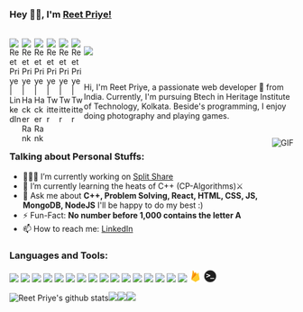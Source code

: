 ### Hey 👋🏽, I'm [Reet Priye!](https://reetpriye.netlify.app/)

<br/>
<a href="https://www.linkedin.com/in/reetpriye/">
  <img align="left" alt="Reet Priye | LinkedIn" width="22px" src="https://cdn.jsdelivr.net/npm/simple-icons@v3/icons/linkedin.svg" />
</a>
<a href="https://www.hackerrank.com/reetpriye">
  <img align="left" alt="Reet Priye | HackerRank" width="22px" src="https://cdn.jsdelivr.net/npm/simple-icons@3.0.1/icons/hackerrank.svg" />
</a>
<a href="https://codeforces.com/profile/reetpriye">
  <img align="left" alt="Reet Priye | HackerRank" width="22px" src="https://cdn.jsdelivr.net/npm/simple-icons@3.0.1/icons/codeforces.svg" />
</a>
<a href="https://www.codechef.com/users/reetpriye">
  <img align="left" alt="Reet Priye | Twitter" width="22px" src="https://cdn.jsdelivr.net/npm/simple-icons@3.1.0/icons/codechef.svg" />
</a>
<a href="https://twitter.com/reetpriye">
  <img align="left" alt="Reet Priye | Twitter" width="22px" src="https://cdn.jsdelivr.net/npm/simple-icons@v3/icons/twitter.svg" />
</a>
<a href="https://instagram.com/reetclicks">
  <img align="left" alt="Reet Priye | Twitter" width="22px" src="https://cdn.jsdelivr.net/npm/simple-icons@3.0.1/icons/instagram.svg" />
</a>


![](https://visitor-badge.glitch.me/badge?page_id=reetpriye.reetpriye)

<br />

Hi, I'm Reet Priye, a passionate web developer 🚀 from India. Currently, I'm pursuing Btech in Heritage Institute of Technology, Kolkata. Beside's programming, I enjoy doing photography and playing games.

<br />

  <img align="right" alt="GIF" src="https://media.giphy.com/media/836HiJc7pgzy8iNXCn/giphy.gif" />
  
### **Talking about Personal Stuffs:**

- 👨🏽‍💻 I’m currently working on [Split Share](https://github.com/reetpriye/split-share)
- 🌱 I’m currently learning the heats of C++ (CP-Algorithms)⚔
- 💬 Ask me about **C++, Problem Solving, React, HTML, CSS, JS, MongoDB, NodeJS** I'll be happy to do my best :)
- ⚡️ Fun-Fact: **No number before 1,000 contains the letter A**
- 📫 How to reach me: [LinkedIn](https://www.linkedin.com/in/reetpriye)

### **Languages and Tools:**

<code><img src="https://icongr.am/devicon/javascript-original.svg?size=22&color=currentColor"></code>
<code><img src="https://icongr.am/devicon/c-original.svg?size=22&color=currentColor"></code>
<code><img src="https://icongr.am/devicon/cplusplus-original.svg?size=22&color=currentColor"></code>
<code><img src="https://icongr.am/devicon/python-original.svg?size=22&color=currentColor"></code>
<code><img src="https://icongr.am/devicon/https://icongr.am/devicon/html5-original.svg?size=22&color=currentColor"></code>
<code><img src="https://icongr.am/devicon/css3-original.svg?size=22&color=currentColor"></code>
<code><img src="https://icongr.am/devicon/sass-original.svg?size=22&color=currentColor"></code>
<code><img src="https://icongr.am/devicon/mongodb-original-wordmark.svg?size=22&color=currentColor"></code>
<code><img src="https://icongr.am/devicon/react-original.svg?size=22&color=currentColor"></code>
<code><img src="https://icongr.am/devicon/nodejs-original.svg?size=22&color=currentColor"></code>
<code><img src="https://icongr.am/devicon/bootstrap-plain.svg?size=22&color=currentColor"></code>
<code><img src="https://icongr.am/devicon/d3js-original.svg?size=22&color=currentColor"></code>
<code><img src="https://icongr.am/devicon/wordpress-plain.svg?size=22&color=currentColor"></code>
<code><img src="https://icongr.am/devicon/webpack-original.svg?size=22&color=currentColor"></code>
<code><img src="https://icongr.am/devicon/babel-original.svg?size=22&color=currentColor"></code>
<code><img src="https://icongr.am/devicon/git-original.svg?size=22&color=currentColor"></code>
<code><img height="22" src="https://raw.githubusercontent.com/github/explore/80688e429a7d4ef2fca1e82350fe8e3517d3494d/topics/firebase/firebase.png"></code>
<code><img height="22" src="https://raw.githubusercontent.com/github/explore/80688e429a7d4ef2fca1e82350fe8e3517d3494d/topics/terminal/terminal.png"></code>

![Reet Priye's github stats](https://github-readme-stats.vercel.app/api?username=reetpriye&show_icons=true&hide_border=true)<img src="https://i.giphy.com/media/IdyAQJVN2kVPNUrojM/200.webp" width="100"><img src="https://media.giphy.com/media/ln7z2eWriiQAllfVcn/giphy.gif" width="100"><img src="https://i.giphy.com/media/KzJkzjggfGN5Py6nkT/200.webp" width="100">
